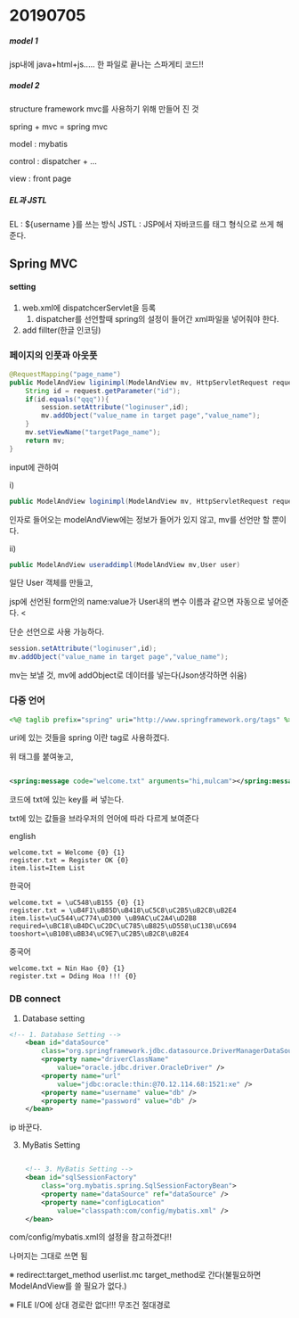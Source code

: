 # 20190705

##### model 1

jsp내에 java+html+js.....
한 파일로 끝나는 스파게티 코드!!

##### model 2



structure framework
mvc를 사용하기 위해 만들어 진 것

spring  + mvc = spring mvc

model : mybatis 

control : dispatcher + ...

view : front page



##### EL과 JSTL

EL : ${username }를 쓰는 방식
JSTL : JSP에서 자바코드를 태그 형식으로 쓰게 해준다.

## Spring MVC

#### setting

1. web.xml에 dispatchcerServlet을 등록
   1. dispatcher를 선언할때 spring의 설정이 들어간 xml파일을 넣어줘야 한다.
2. add fillter(한글 인코딩)



### 페이지의 인풋과 아웃풋

```java
@RequestMapping("page_name")
public ModelAndView liginimpl(ModelAndView mv, HttpServletRequest request,HttpSession session){
    String id = request.getParameter("id");
    if(id.equals("qqq")){
        session.setAttribute("loginuser",id);
        mv.addObject("value_name in target page","value_name");
    }
    mv.setViewName("targetPage_name");
    return mv;
}
```

input에 관하여

i)

```java
public ModelAndView loginimpl(ModelAndView mv, HttpServletRequest request,HttpSession session)
```

인자로 들어오는 modelAndView에는 정보가 들어가 있지 않고, mv를 선언만 할 뿐이다.

ii)

```java
public ModelAndView useraddimpl(ModelAndView mv,User user)
```

일단 User 객체를 만들고,

jsp에 선언된 form안의 name:value가 User내의 변수 이름과 같으면 자동으로 넣어준다.
<



단순 선언으로 사용 가능하다.

```java
session.setAttribute("loginuser",id);
mv.addObject("value_name in target page","value_name");
```

mv는 보낼 것, mv에 addObject로 데이터를 넣는다(Json생각하면 쉬움)



### 다중 언어

```jsp
<%@ taglib prefix="spring" uri="http://www.springframework.org/tags" %>
```

uri에 있는 것들을 spring 이란 tag로 사용하겠다.

위 태그를 붙여놓고, 

```xml

<spring:message code="welcome.txt" arguments="hi,mulcam"></spring:message>
```

코드에 txt에 있는 key를 써 넣는다.

txt에 있는 값들을 브라우저의 언어에 따라 다르게 보여준다

english

```
welcome.txt = Welcome {0} {1}
register.txt = Register OK {0}
item.list=Item List
```

한국어

```
welcome.txt = \uC548\uB155 {0} {1}
register.txt = \uB4F1\uB85D\uB418\uC5C8\uC2B5\uB2C8\uB2E4 
item.list=\uC544\uC774\uD300 \uB9AC\uC2A4\uD2B8
required=\uBC18\uB4DC\uC2DC\uC785\uB825\uD558\uC138\uC694
tooshort=\uB108\uBB34\uC9E7\uC2B5\uB2C8\uB2E4
```

중국어

```
welcome.txt = Nin Hao {0} {1}
register.txt = Dding Hoa !!! {0}
```



### DB connect

1. Database setting

```xml
<!-- 1. Database Setting -->
	<bean id="dataSource"
		class="org.springframework.jdbc.datasource.DriverManagerDataSource">
		<property name="driverClassName"
			value="oracle.jdbc.driver.OracleDriver" />
		<property name="url"
			value="jdbc:oracle:thin:@70.12.114.68:1521:xe" />
		<property name="username" value="db" />
		<property name="password" value="db" />
	</bean>
```

ip 바꾼다.





3. MyBatis Setting

```XML

	<!-- 3. MyBatis Setting -->
	<bean id="sqlSessionFactory"
		class="org.mybatis.spring.SqlSessionFactoryBean">
		<property name="dataSource" ref="dataSource" />
		<property name="configLocation"
			value="classpath:com/config/mybatis.xml" />
	</bean>
```

com/config/mybatis.xml의 설정을 참고하겠다!!

나머지는 그대로 쓰면 됨





※ redirect:target_method
userlist.mc target_method로 간다(불필요하면 ModelAndView를 쓸 필요가 없다.)

※ FILE I/O에 상대 경로란 없다!!! 무조건 절대경로